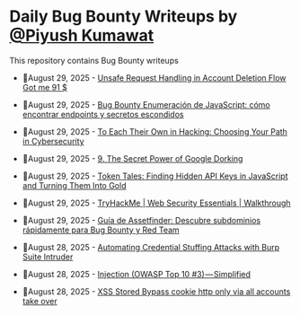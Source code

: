 # Daily Bug Bounty Writeups by [@Piyush Kumawat](https://twitter.com/piyush_supiy) 
This repository contains Bug Bounty writeups

<!-- BLOG-POST-LIST:START -->
 - 💯August 29, 2025 - [Unsafe Request Handling in Account Deletion Flow Got me 91 $](https://ch1ta.medium.com/unsafe-request-handling-in-account-deletion-flow-got-me-91-7cb365d375d0?source=rss------bug_bounty-5) 

 - 💯August 29, 2025 - [Bug Bounty Enumeración de JavaScript: cómo encontrar endpoints y secretos escondidos](https://gorkaaa.medium.com/bug-bounty-enumeraci%C3%B3n-de-javascript-c%C3%B3mo-encontrar-endpoints-y-secretos-escondidos-47cb9f5affde?source=rss------bug_bounty-5) 

 - 💯August 29, 2025 - [To Each Their Own in Hacking: Choosing Your Path in Cybersecurity](https://medium.com/@hrofficial62/to-each-their-own-in-hacking-choosing-your-path-in-cybersecurity-50f9a6b0b27c?source=rss------bug_bounty-5) 

 - 💯August 29, 2025 - [9. The Secret Power of Google Dorking](https://infosecwriteups.com/9-the-secret-power-of-google-dorking-736325566220?source=rss------bug_bounty-5) 

 - 💯August 29, 2025 - [Token Tales: Finding Hidden API Keys in JavaScript and Turning Them Into Gold](https://infosecwriteups.com/token-tales-finding-hidden-api-keys-in-javascript-and-turning-them-into-gold-e4e93c51e52b?source=rss------bug_bounty-5) 

 - 💯August 29, 2025 - [TryHackMe | Web Security Essentials | Walkthrough](https://medium.com/@sampatil8554/%EF%B8%8F-web-security-essentials-a-beginners-guide-with-tryhackme-d23ac015c044?source=rss------bug_bounty-5) 

 - 💯August 29, 2025 - [Guía de Assetfinder: Descubre subdominios rápidamente para Bug Bounty y Red Team](https://medium.com/@jpablo13/gu%C3%ADa-de-assetfinder-descubre-subdominios-r%C3%A1pidamente-para-bug-bounty-y-red-team-c571f108e67a?source=rss------bug_bounty-5) 

 - 💯August 28, 2025 - [Automating Credential Stuffing Attacks with Burp Suite Intruder](https://systemweakness.com/automating-credential-stuffing-attacks-with-burp-suite-intruder-3aa74cf0c2d1?source=rss------bug_bounty-5) 

 - 💯August 28, 2025 - [Injection &lpar;OWASP Top 10 #3&rpar; — Simplified](https://medium.com/@chai.exe/injection-owasp-top-10-3-simplified-42bf04981a1a?source=rss------bug_bounty-5) 

 - 💯August 28, 2025 - [XSS Stored Bypass cookie http only via all accounts take over](https://medium.com/@VulnRAM/xss-stored-bypass-cookie-http-only-via-all-accounts-take-over-ef7134f139d1?source=rss------bug_bounty-5) 
<!-- BLOG-POST-LIST:END -->
